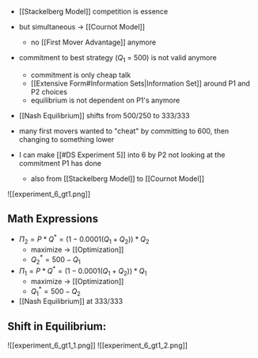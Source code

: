 - [[Stackelberg Model]] competition is essence
- but simultaneous -> [[Cournot Model]]
	- no [[First Mover Advantage]] anymore
- commitment to best strategy ($Q_1$ = 500) is not valid anymore
	- commitment is only cheap talk
	- [[Extensive Form#Information Sets|Information Set]] around P1 and P2 choices
	- equilibrium is not dependent on P1's anymore
- [[Nash Equilibrium]] shifts from 500/250 to 333/333
- many first movers wanted to "cheat" by committing to 600, then changing to something lower

- I can make [[#DS Experiment 5]] into 6 by P2 not looking at the commitment P1 has done
	- also from [[Stackelberg Model]] to [[Cournot Model]]

![[experiment_6_gt1.png]]

## Math Expressions
- $\Pi_{2}= P * Q^{*} = (1-0.0001(Q_{1} + Q_{2})) * Q_{2}$
	- maximize -> [[Optimization]]
	- $Q_{2}^{*} = 500 - Q_{1}$
- $\Pi_{1}= P * Q^{*} = (1-0.0001(Q_{1} + Q_{2})) * Q_{1}$
	- maximize -> [[Optimization]]
	- $Q_{1}^{*} = 500 - Q_{2}$
- [[Nash Equilibrium]] at 333/333

## Shift in Equilibrium:
![[experiment_6_gt1_1.png]]
![[experiment_6_gt1_2.png]]